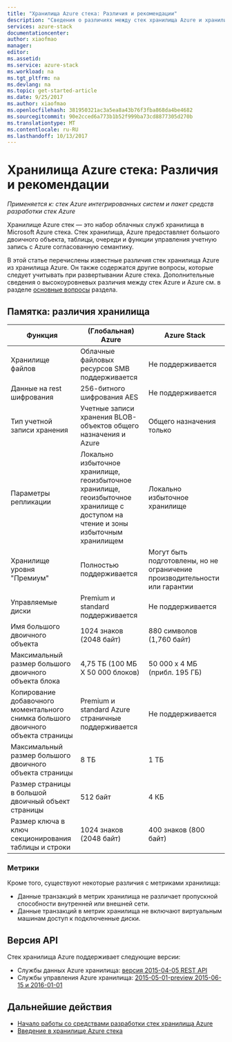 ```yaml
---
title: "Хранилища Azure стека: Различия и рекомендации"
description: "Сведения о различиях между стек хранилища Azure и хранилища Azure, а также рекомендации по развертыванию Azure стека."
services: azure-stack
documentationcenter: 
author: xiaofmao
manager: 
editor: 
ms.assetid: 
ms.service: azure-stack
ms.workload: na
ms.tgt_pltfrm: na
ms.devlang: na
ms.topic: get-started-article
ms.date: 9/25/2017
ms.author: xiaofmao
ms.openlocfilehash: 381950321ac3a5ea8a43b76f3fba868da4be4682
ms.sourcegitcommit: 90e2cced6a773b1b52f999ba73cd8877305d270b
ms.translationtype: MT
ms.contentlocale: ru-RU
ms.lasthandoff: 10/13/2017
---
```

# <a name="azure-stack-storage-differences-and-considerations"></a>Хранилища Azure стека: Различия и рекомендации

*Применяется к: стек Azure интегрированных систем и пакет средств разработки стек Azure*

Хранилище Azure стек — это набор облачных служб хранилища в Microsoft Azure стека. Стек хранилища, Azure предоставляет большого двоичного объекта, таблицы, очереди и функции управления учетную запись с Azure согласованную семантику.

В этой статье перечислены известные различия стек хранилища Azure из хранилища Azure. Он также содержатся другие вопросы, которые следует учитывать при развертывании Azure стека. Дополнительные сведения о высокоуровневых различия между стек Azure и Azure см. в разделе [основные вопросы](azure-stack-considerations.md) раздела.

## <a name="cheat-sheet-storage-differences"></a>Памятка: различия хранилища

| Функция | (Глобальная) Azure | Azure Stack |
| --- | --- | --- |
|Хранилище файлов|Облачные файловых ресурсов SMB поддерживается|Не поддерживается
|Данные на rest шифрования|256-битного шифрования AES|Не поддерживается
|Тип учетной записи хранения|Учетные записи хранения BLOB-объектов общего назначения и Azure|Общего назначения только
|Параметры репликации|Локально избыточное хранилище, геоизбыточное хранилище, геоизбыточное хранилище с доступом на чтение и зоны избыточным хранилищем|Локально избыточное хранилище
|Хранилище уровня "Премиум"|Полностью поддерживается|Могут быть подготовлены, но не ограничение производительности или гарантии
|Управляемые диски|Premium и standard поддерживается|Не поддерживается
|Имя большого двоичного объекта|1024 знаков (2048 байт)|880 символов (1,760 байт)
|Максимальный размер большого двоичного объекта блока|4,75 ТБ (100 МБ X 50 000 блоков)|50 000 x 4 МБ (прибл. 195 ГБ)
|Копирование добавочного моментального снимка большого двоичного объекта страницы|Premium и standard Azure страничные поддерживается|Не поддерживается
|Максимальный размер большого двоичного объекта страницы|8 ТБ|1 TБ
|Размер страницы в большой двоичный объект страницы|512 байт|4 КБ
|Размер ключа в ключ секционирования таблицы и строки|1024 знаков (2048 байт)|400 знаков (800 байт)

### <a name="metrics"></a>Метрики
Кроме того, существуют некоторые различия с метриками хранилища:
* Данные транзакций в метрик хранилища не различает пропускной способности внутренней или внешней сети.
* Данные транзакций в метрик хранилища не включают виртуальным машинам доступ к подключенные диски.

## <a name="api-version"></a>Версия API
Стек хранилища Azure поддерживает следующие версии:

* Службы данных Azure хранилища: [версия 2015-04-05 REST API](https://docs.microsoft.com/rest/api/storageservices/Version-2015-04-05?redirectedfrom=MSDN)
* Службы управления Azure хранилища: [2015-05-01-preview 2015-06-15 и 2016-01-01](https://docs.microsoft.com/rest/api/storagerp/?redirectedfrom=MSDN) 

## <a name="next-steps"></a>Дальнейшие действия

* [Начало работы со средствами разработки стек хранилища Azure](azure-stack-storage-dev.md)
* [Введение в хранилище Azure стека](azure-stack-storage-overview.md)

